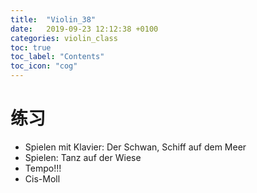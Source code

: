 ```yaml
---
title:  "Violin_38"
date:   2019-09-23 12:12:38 +0100
categories: violin_class
toc: true
toc_label: "Contents"
toc_icon: "cog"
---
```


# 练习

* Spielen mit Klavier: Der Schwan, Schiff auf dem Meer
* Spielen: Tanz auf der Wiese
* Tempo!!!
* Cis-Moll 